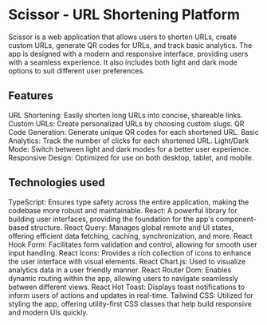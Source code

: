 # Scissor - URL Shortening Platform

Scissor is a web application that allows users to shorten URLs, create custom URLs, generate QR codes for URLs, and track basic analytics. The app is designed with a modern and responsive interface, providing users with a seamless experience. It also includes both light and dark mode options to suit different user preferences.

## Features

URL Shortening: Easily shorten long URLs into concise, shareable links.
Custom URLs: Create personalized URLs by choosing custom slugs.
QR Code Generation: Generate unique QR codes for each shortened URL.
Basic Analytics: Track the number of clicks for each shortened URL.
Light/Dark Mode: Switch between light and dark modes for a better user experience.
Responsive Design: Optimized for use on both desktop, tablet, and mobile.

## Technologies used

TypeScript: Ensures type safety across the entire application, making the codebase more robust and maintainable.
React: A powerful library for building user interfaces, providing the foundation for the app's component-based structure.
React Query: Manages global remote and UI states, offering efficient data fetching, caching, synchronization, and more.
React Hook Form: Facilitates form validation and control, allowing for smooth user input handling.
React Icons: Provides a rich collection of icons to enhance the user interface with visual elements.
React Chart.js: Used to visualize analytics data in a user friendly manner.
React Router Dom: Enables dynamic routing within the app, allowing users to navigate seamlessly between different views.
React Hot Toast: Displays toast notifications to inform users of actions and updates in real-time.
Tailwind CSS: Utilized for styling the app, offering utility-first CSS classes that help build responsive and modern UIs quickly.
